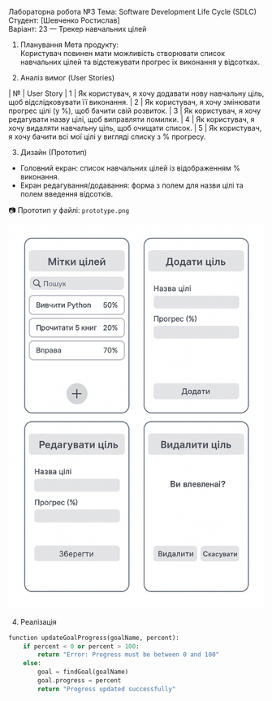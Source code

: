 Лабораторна робота №3
Тема: Software Development Life Cycle (SDLC)  
Студент: [Шевченко Ростислав]  
Варіант: 23 — Трекер навчальних цілей  


1. Планування
Мета продукту:  
Користувач повинен мати можливість створювати список навчальних цілей та відстежувати прогрес їх виконання у відсотках.


2. Аналіз вимог (User Stories)

| №  | User Story
| 1  | Як користувач, я хочу додавати нову навчальну ціль, щоб відслідковувати її виконання.
| 2  | Як користувач, я хочу змінювати прогрес цілі (у %), щоб бачити свій розвиток.
| 3  | Як користувач, я хочу редагувати назву цілі, щоб виправляти помилки.
| 4  | Як користувач, я хочу видаляти навчальну ціль, щоб очищати список.
| 5  | Як користувач, я хочу бачити всі мої цілі у вигляді списку з % прогресу.

3. Дизайн (Прототип)

- Головний екран: список навчальних цілей із відображенням % виконання.  
- Екран редагування/додавання: форма з полем для назви цілі та полем введення відсотків.  

📷 Прототип у файлі: `prototype.png`  

![Прототип](57fb906e-ad75-4290-a45e-e0570cc125fe-wm.png)

4. Реалізація

```python
function updateGoalProgress(goalName, percent):
    if percent < 0 or percent > 100:
        return "Error: Progress must be between 0 and 100"
    else:
        goal = findGoal(goalName)
        goal.progress = percent
        return "Progress updated successfully"
